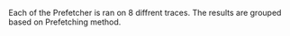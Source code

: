 Each of the Prefetcher is ran on 8 diffrent traces.
The results are grouped based on Prefetching method.
